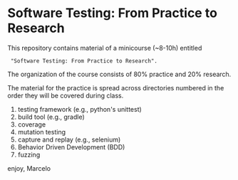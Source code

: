 # Software Testing: From Practice to Research

This repository contains material of a minicourse (~8-10h) entitled

     "Software Testing: From Practice to Research".

The organization of the course consists of 80% practice and 20% research.

The material for the practice is spread across directories numbered in
the order they will be covered during class.

1. testing framework (e.g., python's unittest)
2. build tool (e.g., gradle)
3. coverage
4. mutation testing
5. capture and replay (e.g., selenium)
6. Behavior Driven Development (BDD)
7. fuzzing

enjoy,
Marcelo
